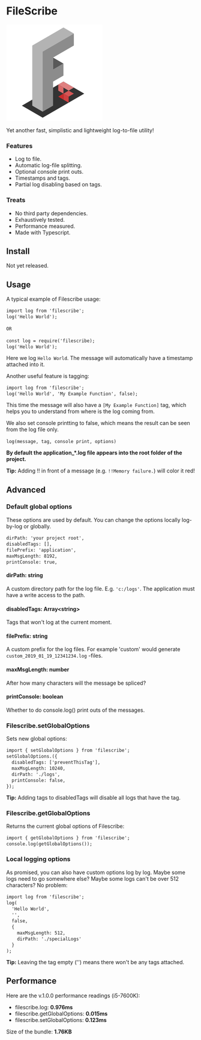 # FileScribe

![alt text](https://github.com/ahoys/filescribe/blob/master/assets/filescribe.png "Filescribe")

Yet another fast, simplistic and lightweight log-to-file utility!

### Features
- Log to file.
- Automatic log-file splitting.
- Optional console print outs.
- Timestamps and tags.
- Partial log disabling based on tags.

### Treats
- No third party dependencies.
- Exhaustively tested.
- Performance measured.
- Made with Typescript.

## Install

Not yet released.

## Usage
A typical example of Filescribe usage:
```
import log from 'filescribe';
log('Hello World');

OR

const log = require('filescribe);
log('Hello World');
```
Here we log `Hello World`. The message will automatically have a timestamp attached into it.

Another useful feature is tagging:
```
import log from 'filescribe';
log('Hello World', 'My Example Function', false);
```
This time the message will also have a `[My Example Function]` tag, which helps you to understand from where is the log coming from.

We also set console printting to false, which means the result can be seen from the log file only.

`log(message, tag, console print, options)`

**By default the application_*.log file appears into the root folder of the project.**

**Tip:** Adding !! in front of a message (e.g. `!!Memory failure.`) will color it red!

## Advanced

### Default global options
These options are used by default. You can change the options locally log-by-log or globally.
```
dirPath: 'your project root',
disabledTags: [],
filePrefix: 'application',
maxMsgLength: 8192,
printConsole: true,
```

#### dirPath: string
A custom directory path for the log file. E.g. `'c:/logs'`. The application must have a write access to the path.

#### disabledTags: Array\<string\>
Tags that won't log at the current moment.

#### filePrefix: string
A custom prefix for the log files. For example 'custom' would generate `custom_2019_01_19_12341234.log` -files.

#### maxMsgLength: number
After how many characters will the message be spliced?

#### printConsole: boolean
Whether to do console.log() print outs of the messages.

### Filescribe.setGlobalOptions
Sets new global options:
```
import { setGlobalOptions } from 'filescribe';
setGlobalOptions.({
  disabledTags: ['preventThisTag'],
  maxMsgLength: 10240,
  dirPath: './logs',
  printConsole: false,
});
```

**Tip:** Adding tags to disabledTags will disable all logs that have the tag.

### Filescribe.getGlobalOptions
Returns the current global options of Filescribe:
```
import { getGlobalOptions } from 'filescribe';
console.log(getGlobalOptions());
```

### Local logging options
As promised, you can also have custom options log by log. Maybe some logs need to go somewhere else? Maybe some logs can't be over 512 characters? No problem:
```
import log from 'filescribe';
log(
  'Hello World',
  '',
  false,
  {
    maxMsgLength: 512,
    dirPath: './specialLogs'
  }
);
```

**Tip:** Leaving the tag empty ('') means there won't be any tags attached.

## Performance
Here are the v.1.0.0 performance readings (i5-7600K):
- filescribe.log: **0.976ms**
- filescribe.getGlobalOptions: **0.015ms**
- filescribe.setGlobalOptions: **0.123ms**

Size of the bundle: **1.76KB**
